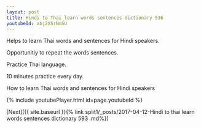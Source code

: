```yaml
---
layout: post
title: Hindi to Thai learn words sentences dictionary 536 
youtubeId: abj2XSrNmSU
---
```

 
 
Helps to learn Thai words and sentences for Hindi speakers.

Opportunitiy to repeat the words sentences. 

Practice Thai language. 
 
10 minutes practice every day. 
 
How to learn Thai words and sentences for Hindi speakers 
 
{% include youtubePlayer.html id=page.youtubeId %}
 
 
[Next]({{ site.baseurl }}{% link  split1/_posts/2017-04-12-Hindi to thai learn words sentences dictionary 593 .md%})
 
